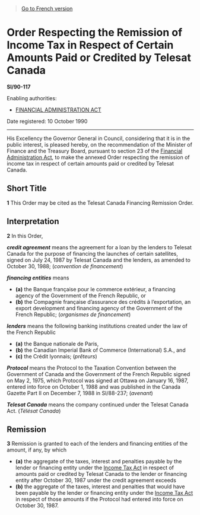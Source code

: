 > [Go to French version](/fr/Règlements/Textes%20réglementaires/90/117.md)

# Order Respecting the Remission of Income Tax in Respect of Certain Amounts Paid or Credited by Telesat Canada

**SI/90-117**

Enabling authorities: 
- [FINANCIAL ADMINISTRATION ACT](/en/Acts/Revised%20Statutes%20of%20Canada/F/F-11.md)

Date registered: 10 October 1990

----------

His Excellency the Governor General in Council, considering that it is in the public interest, is pleased hereby, on the recommendation of the Minister of Finance and the Treasury Board, pursuant to section 23 of the [Financial Administration Act](/en/Acts/Revised%20Statutes%20of%20Canada/F/F-11.md), to make the annexed Order respecting the remission of income tax in respect of certain amounts paid or credited by Telesat Canada.




## Short Title


**1** This Order may be cited as the Telesat Canada Financing Remission Order.




## Interpretation


**2** In this Order,

***credit agreement*** means the agreement for a loan by the lenders to Telesat Canada for the purpose of financing the launches of certain satellites, signed on July 24, 1987 by Telesat Canada and the lenders, as amended to October 30, 1988; (*convention de financement*)

***financing entities*** means
- **(a)** the Banque française pour le commerce extérieur, a financing agency of the Government of the French Republic, or
- **(b)** the Compagnie française d’assurance des crédits à l’exportation, an export development and financing agency of the Government of the French Republic; (*organismes de financement*)

***lenders*** means the following banking institutions created under the law of the French Republic
- **(a)** the Banque nationale de Paris,
- **(b)** the Canadian Imperial Bank of Commerce (International) S.A., and
- **(c)** the Crédit lyonnais; (*prêteurs*)

***Protocol*** means the Protocol to the Taxation Convention between the Government of Canada and the Government of the French Republic signed on May 2, 1975, which Protocol was signed at Ottawa on January 16, 1987, entered into force on October 1, 1988 and was published in the Canada Gazette Part II on December 7, 1988 in SI/88-237; (*avenant*)

***Telesat Canada*** means the company continued under the Telesat Canada Act. (*Télésat Canada*)




## Remission


**3** Remission is granted to each of the lenders and financing entities of the amount, if any, by which
- **(a)** the aggregate of the taxes, interest and penalties payable by the lender or financing entity under the [Income Tax Act](/en/Acts/Statutes%20of%20Canada/1985/c.%201%20(5th%20Supp.).md) in respect of amounts paid or credited by Telesat Canada to the lender or financing entity after October 30, 1987 under the credit agreement
exceeds
- **(b)** the aggregate of the taxes, interest and penalties that would have been payable by the lender or financing entity under the [Income Tax Act](/en/Acts/Statutes%20of%20Canada/1985/c.%201%20(5th%20Supp.).md) in respect of those amounts if the Protocol had entered into force on October 30, 1987.


